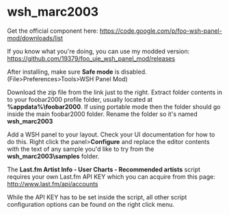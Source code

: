 # wsh_marc2003

Get the official component here: https://code.google.com/p/foo-wsh-panel-mod/downloads/list

If you know what you're doing, you can use my modded version: https://github.com/19379/foo_uie_wsh_panel_mod/releases

After installing, make sure **Safe mode** is disabled. (File>Preferences>Tools>WSH Panel Mod)

Download the zip file from the link just to the right. Extract folder contents in to your foobar2000 profile folder, 
usually located at **%appdata%\foobar2000**. If using portable mode then the folder should go inside the main
foobar2000 folder. Rename the folder so it's named **wsh_marc2003**

Add a WSH panel to your layout. Check your UI documentation for how to do this. Right click the panel>**Configure**
and replace the editor contents with the text of any sample you'd like to try from the **wsh_marc2003\samples** folder.

The **Last.fm Artist Info - User Charts - Recommended artists** script requires your own Last.fm API KEY which
you can acquire from this page: http://www.last.fm/api/accounts 

While the API KEY has to be set inside the script, all other script configuration options can be found
on the right click menu.
